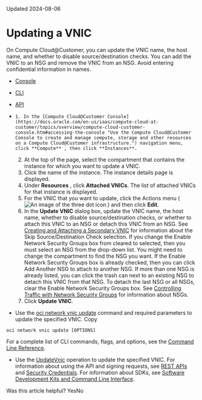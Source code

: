Updated 2024-08-06
# Updating a VNIC
On Compute Cloud@Customer, you can update the VNIC name, the host name, and whether to disable source/destination checks. You can add the VNIC to an NSG and remove the VNIC from an NSG.
Avoid entering confidential information in names.
  * [Console](https://docs.oracle.com/en-us/iaas/compute-cloud-at-customer/topics/network/updating-a-vnic.htm)
  * [CLI](https://docs.oracle.com/en-us/iaas/compute-cloud-at-customer/topics/network/updating-a-vnic.htm)
  * [API](https://docs.oracle.com/en-us/iaas/compute-cloud-at-customer/topics/network/updating-a-vnic.htm)


  *     1. In the [Compute Cloud@Customer Console](https://docs.oracle.com/en-us/iaas/compute-cloud-at-customer/topics/overview/compute-cloud-customer-console.htm#accessing-the-console "Use the Compute Cloud@Customer Console to create and manage compute, storage and other resources on a Compute Cloud@Customer infrastructure.") navigation menu, click **Compute** , then click **Instances**.
    2. At the top of the page, select the compartment that contains the instance for which you want to update a VNIC.
    3. Click the name of the instance.
The instance details page is displayed.
    4. Under **Resources** , click **Attached VNICs**.
The list of attached VNICs for that instance is displayed.
    5. For the VNIC that you want to update, click the Actions menu (![An image of the three dot icon.](https://docs.oracle.com/en-us/iaas/compute-cloud-at-customer/images/three-dots.png)) and then click **Edit**.
    6. In the **Update VNIC** dialog box, update the VNIC name, the host name, whether to disable source/destination checks, or whether to attach this VNIC to an NSG or detach this VNIC from an NSG.
See [Creating and Attaching a Secondary VNIC](https://docs.oracle.com/en-us/iaas/compute-cloud-at-customer/topics/network/creating-and-attaching-a-secondary-vnic.htm#creating-and-attaching-a-secondary-vnic "On Compute Cloud@Customer, you can add more VNICs to an instance.") for information about the Skip Source/Destination Check selection.
If you change the Enable Network Security Groups box from cleared to selected, then you must select an NSG from the drop-down list. You might need to change the compartment to find the NSG you want.
If the Enable Network Security Groups box is already checked, then you can click Add Another NSG to attach to another NSG.
If more than one NSG is already listed, you can click the trash can next to an existing NSG to detach this VNIC from that NSG. To detach the last NSG or all NSGs, clear the Enable Network Security Groups box.
See [Controlling Traffic with Network Security Groups](https://docs.oracle.com/en-us/iaas/compute-cloud-at-customer/topics/network/controlling-traffic-with-network-security-groups.htm#controlling-traffic-with-network-security-groups "On Compute Cloud@Customer, both network security groups \(NSGs\) and security lists are types of virtual firewalls for your compute instances. Both NSGs and security lists define network security rules that decide which types of traffic are allowed in and out of instances \(VNICs\).") for information about NSGs.
    7. Click **Update VNIC**.
  * Use the [oci network vnic update](https://docs.oracle.com/iaas/tools/oci-cli/latest/oci_cli_docs/cmdref/network/vnic/update.html) command and required parameters to update the specified VNIC.
Copy
```
oci network vnic update [OPTIONS]
```

For a complete list of CLI commands, flags, and options, see the [Command Line Reference](https://docs.oracle.com/iaas/tools/oci-cli/latest/oci_cli_docs/index.html).
  * Use the [UpdateVnic](https://docs.oracle.com/iaas/api/#/en/iaas/latest/Vnic/UpdateVnic) operation to update the specified VNIC.
For information about using the API and signing requests, see [REST APIs](https://docs.oracle.com/iaas/Content/API/Concepts/usingapi.htm#REST_APIs) and [Security Credentials](https://docs.oracle.com/iaas/Content/General/Concepts/credentials.htm). For information about SDKs, see [Software Development Kits and Command Line Interface](https://docs.oracle.com/iaas/Content/API/Concepts/sdks.htm#Software_Development_Kits_and_Command_Line_Interface).


Was this article helpful?
YesNo

